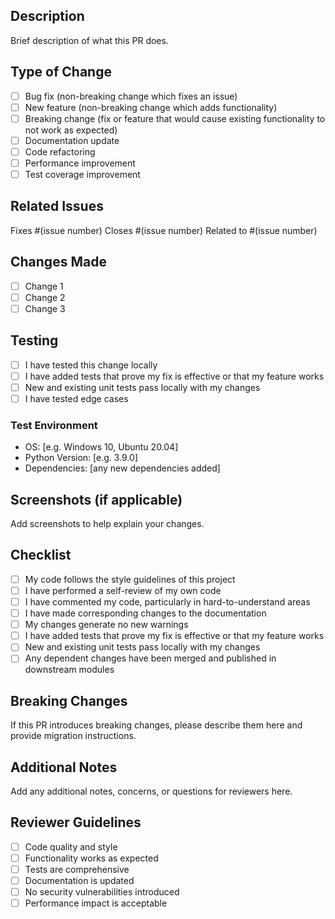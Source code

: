 ## Description

Brief description of what this PR does.

## Type of Change

- [ ] Bug fix (non-breaking change which fixes an issue)
- [ ] New feature (non-breaking change which adds functionality)
- [ ] Breaking change (fix or feature that would cause existing functionality to not work as expected)
- [ ] Documentation update
- [ ] Code refactoring
- [ ] Performance improvement
- [ ] Test coverage improvement

## Related Issues

Fixes #(issue number)
Closes #(issue number)
Related to #(issue number)

## Changes Made

- [ ] Change 1
- [ ] Change 2
- [ ] Change 3

## Testing

- [ ] I have tested this change locally
- [ ] I have added tests that prove my fix is effective or that my feature works
- [ ] New and existing unit tests pass locally with my changes
- [ ] I have tested edge cases

### Test Environment

- OS: [e.g. Windows 10, Ubuntu 20.04]
- Python Version: [e.g. 3.9.0]
- Dependencies: [any new dependencies added]

## Screenshots (if applicable)

Add screenshots to help explain your changes.

## Checklist

- [ ] My code follows the style guidelines of this project
- [ ] I have performed a self-review of my own code
- [ ] I have commented my code, particularly in hard-to-understand areas
- [ ] I have made corresponding changes to the documentation
- [ ] My changes generate no new warnings
- [ ] I have added tests that prove my fix is effective or that my feature works
- [ ] New and existing unit tests pass locally with my changes
- [ ] Any dependent changes have been merged and published in downstream modules

## Breaking Changes

If this PR introduces breaking changes, please describe them here and provide migration instructions.

## Additional Notes

Add any additional notes, concerns, or questions for reviewers here.

## Reviewer Guidelines

- [ ] Code quality and style
- [ ] Functionality works as expected
- [ ] Tests are comprehensive
- [ ] Documentation is updated
- [ ] No security vulnerabilities introduced
- [ ] Performance impact is acceptable
